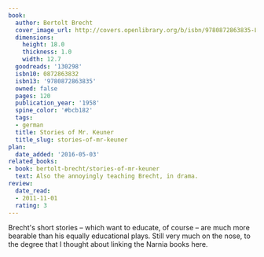 ```yaml
---
book:
  author: Bertolt Brecht
  cover_image_url: http://covers.openlibrary.org/b/isbn/9780872863835-L.jpg
  dimensions:
    height: 18.0
    thickness: 1.0
    width: 12.7
  goodreads: '130298'
  isbn10: 0872863832
  isbn13: '9780872863835'
  owned: false
  pages: 120
  publication_year: '1958'
  spine_color: '#bcb182'
  tags:
  - german
  title: Stories of Mr. Keuner
  title_slug: stories-of-mr-keuner
plan:
  date_added: '2016-05-03'
related_books:
- book: bertolt-brecht/stories-of-mr-keuner
  text: Also the annoyingly teaching Brecht, in drama.
review:
  date_read:
  - 2011-11-01
  rating: 3
---
```


Brecht's short stories – which want to educate, of course – are much more bearable than his equally educational plays.
Still very much on the nose, to the degree that I thought about linking the Narnia books here.
